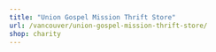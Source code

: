 ```yaml
---
title: "Union Gospel Mission Thrift Store"
url: /vancouver/union-gospel-mission-thrift-store/
shop: charity
---
```

